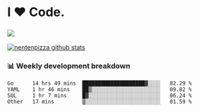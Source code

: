 # I ❤️ Code.

### ![](http://img.shields.io/badge/Go-language-blue?style=for-the-badge&logo=appveyor)
[![nentenpizza github stats](https://github-readme-stats.vercel.app/api?username=nentenpizza&count_private=true)](https://github.com/anuraghazra/github-readme-stats)

### 📊 Weekly development breakdown

<!--START_SECTION:waka-->
```text
Go      14 hrs 49 mins  ████████████████████▓░░░░   82.29 % 
YAML    1 hr 46 mins    ██▒░░░░░░░░░░░░░░░░░░░░░░   09.82 % 
SQL     1 hr 7 mins     █▓░░░░░░░░░░░░░░░░░░░░░░░   06.24 % 
Other   17 mins         ▒░░░░░░░░░░░░░░░░░░░░░░░░   01.59 % 
```
<!--END_SECTION:waka-->

